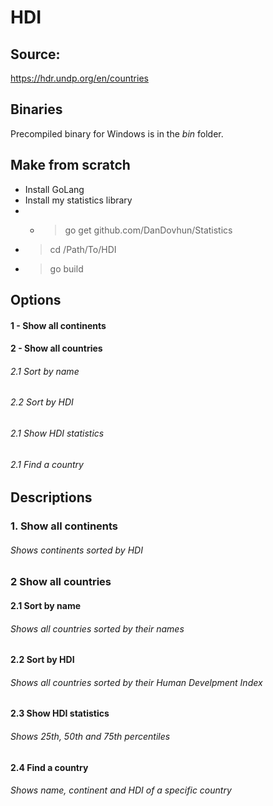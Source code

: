 # HDI

## Source:
https://hdr.undp.org/en/countries

## Binaries
Precompiled binary for Windows is in the *bin* folder. 

## Make from scratch
- Install GoLang
- Install my statistics library
- - > go get github.com/DanDovhun/Statistics
- > cd /Path/To/HDI
- > go build

## Options
#### 1 - Show all continents
#### 2 - Show all countries
###### 2.1 Sort by name
###### 2.2 Sort by HDI
###### 2.1 Show HDI statistics
###### 2.1 Find a country

## Descriptions
### 1. Show all continents
###### Shows continents sorted by HDI

### 2 Show all countries
#### 2.1 Sort by name
###### Shows all countries sorted by their names

#### 2.2 Sort by HDI
###### Shows all countries sorted by their Human Develpment Index

#### 2.3 Show HDI statistics
###### Shows 25th, 50th and 75th percentiles

#### 2.4 Find a country
###### Shows name, continent and HDI of a specific country
